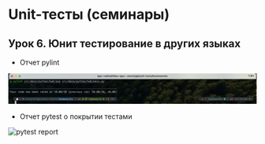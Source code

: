 # Unit-тесты (семинары)

## Урок 6. Юнит тестирование в других языках

- Отчет pylint

<img src="pylint.png" alt="pylint report" width="800" height="auto">

- Отчет pytest о покрытии тестами

<img src="pytest.png" alt="pytest report" width="800" height="auto">
